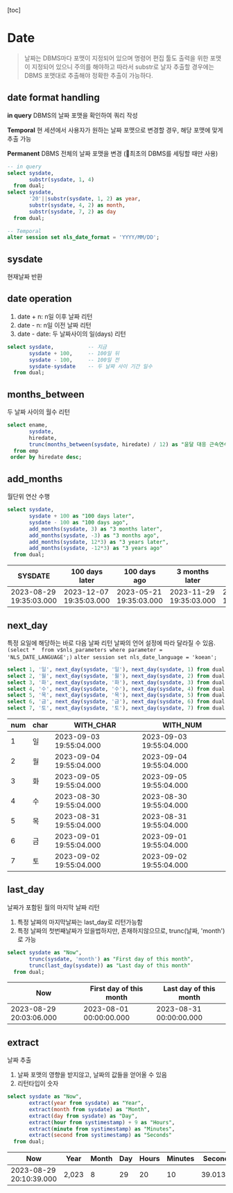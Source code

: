 [toc]

# Date

> 날짜는 DBMS마다 포맷이 지정되어 있으며
> 명령어 편집 툴도 출력을 위한 포맷이 지정되어 있으니 주의를 해야하고
> 따라서 substr로 날자 추출할 경우에는 DBMS 포맷대로 추출해야 정확한 추출이 가능하다.

## date format handling

**in query**
DBMS의 날짜 포맷을 확인하여 쿼리 작성

**Temporal**
현 세션에서 사용자가 원하는 날짜 포맷으로 변경할 경우, 해당 포맷에 맞게 추출 가능

**Permanent**
DBMS 전체의 날짜 포맷을 변경
(👻최초의 DBMS를 세팅할 때만 사용)

```sql
-- in query
select sysdate,
       substr(sysdate, 1, 4)
  from dual; 
select sysdate,
       '20'||substr(sysdate, 1, 2) as year,
       substr(sysdate, 4, 2) as month,
       substr(sysdate, 7, 2) as day
  from dual;
  
-- Temporal
alter session set nls_date_format = 'YYYY/MM/DD';
```

## sysdate

현재날짜 반환

## date operation

1. date + n: n일 이후 날짜 리턴
2. date - n: n일 이전 날짜 리턴
3. date - date: 두 날짜사이의 일(days) 리턴

```sql
select sysdate,           -- 지금
       sysdate + 100,     -- 100일 뒤
       sysdate - 100,     -- 100일 전
       sysdate-sysdate    -- 두 날짜 사이 기간 일수
  from dual;
```

## months_between

두 날짜 사이의 월수 리턴

```sql
select ename,
       sysdate,
       hiredate,
       trunc(months_between(sysdate, hiredate) / 12) as "윤달 대응 근속연수"
  from emp
 order by hiredate desc;
```

## add_months

월단위 연산 수행

```sql
select sysdate,
       sysdate + 100 as "100 days later",
       sysdate - 100 as "100 days ago",
       add_months(sysdate, 3) as "3 months later",
       add_months(sysdate, -3) as "3 months ago",
       add_months(sysdate, 12*3) as "3 years later",
       add_months(sysdate, -12*3) as "3 years ago"
  from dual;
```

| SYSDATE                 | 100 days later          | 100 days ago            | 3 months later          | 3 months ago            | 3 years later           | 3 years ago             |
| ----------------------- | ----------------------- | ----------------------- | ----------------------- | ----------------------- | ----------------------- | ----------------------- |
| 2023-08-29 19:35:03.000 | 2023-12-07 19:35:03.000 | 2023-05-21 19:35:03.000 | 2023-11-29 19:35:03.000 | 2023-05-29 19:35:03.000 | 2026-08-29 19:35:03.000 | 2020-08-29 19:35:03.000 |

## next_day

특정 요일에 해당하는 바로 다음 날짜 리턴
날짜의 언어 설정에 따라 달라질 수 있음.
`(select *  from v$nls_parameters where parameter = 'NLS_DATE_LANGUAGE';)`
`alter session set nls_date_language = 'koean';`

```sql
select 1, '일', next_day(sysdate, '일'), next_day(sysdate, 1) from dual union all 
select 2, '월', next_day(sysdate, '월'), next_day(sysdate, 2) from dual union all
select 3, '화', next_day(sysdate, '화'), next_day(sysdate, 3) from dual union all
select 4, '수', next_day(sysdate, '수'), next_day(sysdate, 4) from dual union all
select 5, '목', next_day(sysdate, '목'), next_day(sysdate, 5) from dual union all
select 6, '금', next_day(sysdate, '금'), next_day(sysdate, 6) from dual union all
select 7, '토', next_day(sysdate, '토'), next_day(sysdate, 7) from dual;
```

| num  | char | WITH_CHAR               | WITH_NUM                |
| ---- | ---- | ----------------------- | ----------------------- |
| 1    | 일   | 2023-09-03 19:55:04.000 | 2023-09-03 19:55:04.000 |
| 2    | 월   | 2023-09-04 19:55:04.000 | 2023-09-04 19:55:04.000 |
| 3    | 화   | 2023-09-05 19:55:04.000 | 2023-09-05 19:55:04.000 |
| 4    | 수   | 2023-08-30 19:55:04.000 | 2023-08-30 19:55:04.000 |
| 5    | 목   | 2023-08-31 19:55:04.000 | 2023-08-31 19:55:04.000 |
| 6    | 금   | 2023-09-01 19:55:04.000 | 2023-09-01 19:55:04.000 |
| 7    | 토   | 2023-09-02 19:55:04.000 | 2023-09-02 19:55:04.000 |

## last_day

날짜가 포함된 월의 마지막 날짜 리턴

1. 특정 날짜의 마지막날짜는 last_day로 리턴가능함
2. 특정 날짜의 첫번째날짜가 있을법하지만, 존재하지않으므로, trunc(날짜, 'month')로 가능

```sql
select sysdate as "Now",
       trunc(sysdate, 'month') as "First day of this month",
       trunc(last_day(sysdate)) as "Last day of this month"
  from dual;
```

| Now                     | First day of this month | Last day of this month  |
| ----------------------- | ----------------------- | ----------------------- |
| 2023-08-29 20:03:06.000 | 2023-08-01 00:00:00.000 | 2023-08-31 00:00:00.000 |

## extract

날짜 추출

1. 날짜 포맷의 영향을 받지않고, 날짜의 값들을 얻어올 수 있음
2. 리턴타입이 숫자

```sql
select sysdate as "Now",
       extract(year from sysdate) as "Year",
       extract(month from sysdate) as "Month",
       extract(day from sysdate) as "Day",
       extract(hour from systimestamp) + 9 as "Hours",
       extract(minute from systimestamp) as "Minutes",
       extract(second from systimestamp) as "Seconds"
  from dual;
```

| Now                     | Year  | Month | Day  | Hours | Minutes | Seconds  |
| ----------------------- | ----- | ----- | ---- | ----- | ------- | -------- |
| 2023-08-29 20:10:39.000 | 2,023 | 8     | 29   | 20    | 10      | 39.01341 |
